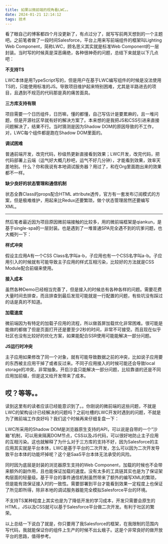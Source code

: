 ```yaml
---
title: 如果以微前端的视角看LWC。。
date: 2024-01-21 12:14:12
tags: 技术
---
```


看了眼自己的博客都四个月没更新了，有点过分了，就写写前两天想到的一个主题吧。之前笔者做了一段时间Salesforce，平台上用来写前端组件的框架叫Lighting Web Component，简称LWC，顾名思义其实就是标准Web Component的一层封装。当时写的时候真是深恶痛绝，各种很神奇的问题，总结下来就是以下几点吧：

**不支持TS**

LWC本体是用TypeScript写的，但是用户在基于LWC编写组件的时候是没法使用TS的，只能使用标准的JS。导致项目维护起来特别困难，尤其是半路进去的项目，且遇到不规范的代码那是真的痛苦面具。

**三方库支持有限**

项目需要一个日历组件，日历嘛，懂的都懂，自己写估计是要累麻的，且一堆问题，但是开源社区早就有好的解决方案了。本来想的是我把JS和CSS引进来直接问题解决了，结果不行。当时猜测是因为Shadow DOM的原因导致的不工作，对，LWC每个组件都是跑在Shadow DOM里面的。

**调试困难**

普通前端开发，改完代码，秒级热更新直接看到效果；LWC开发，改完代码，把代码部署上云端（运气好大概几秒吧，运气不好几分钟），才能看到效果，效率天差地别。什么？你和我说有本地调试服务器？用过了，和在Org里面跑出来的效果都不一样。

**缺少良好的状态管理和通信机制**

状态全靠Class的props配合HTML attribute透传，官方有一套发布订阅模式的方案，但是极难维护，用起来比Redux还要繁琐，做个状态管理居然还要编写XML。

* * *

然后笔者最近因为项目原因微前端接触的比较多，用的微前端框架是qiankun，是基于single-spa的一层封装。也是遇到了一堆普通SPA完全遇不到的坑爹问题，也大概列一下：

**样式冲突**

假设主应用A有一个CSS Class名字叫a-b，子应用也有一个CSS名字叫a-b。子应用引入的时候就有可能导致主子应用的样式互相污染，比较好的方法就是CSS Module配合前缀来使用。

**接入成本**

虽然各种Demo已经相当完善了，但是接入的时候总有各种各样的问题。需要花费大量时间去排查，而且排查到最后发现可能就是一行配置的问题，有些坑没有踩过的话是真的不知道。

**加载速度**

微前端因为有特定的加载子应用的流程，所以做首屏加载优化非常困难。很可能是能做的都做了但是页面打开还是要至少2秒的时间，非常不可接受。而且现在似乎社区也没有比较好的优化方案，如果能配合SSR使用可能能解决一部分问题。

**JS运行时冲突**

主子应用如果修改了同一个对象，就有可能导致数据之前的冲突，比如说子应用要的东西被主应用干掉了或者反过来。不同子应用接入的时候可能还会导致local storage的冲突，非常抽象。开启沙盒只能解决一部分问题，比较靠谱的还是不同应用加前缀，但是这又给开发带来了成本。

## 哎？等等。。

读到这里有的读者应该已经能意识到了。。你刚说的微前端的这些问题，不就是LWC的架构设计已经解决的问题吗？之前吐槽的LWC开发时遇到的问题，不就是为了微前端工作良好吗？我们这个时候再来仔细复盘一下：

LWC所采用的Shadow DOM是浏览器原生支持的API，可以说是自带的一个“沙箱”机制，可以用来隔离DOM节点，CSS以及JS代码，可以很好地防止主子应用的互相污染。这也就解释了为什么对于三方库的支持不好，因为Salesforce的主应用其实就是平台本体，LWC是基于平台的二次开发，怎么可以因为二次开发导致平台本体的功能坏掉呢？这个是SaaS平台本体无法承受的风险。

同时因为底层是封装的浏览器原生支持的Web Component，加载的时候也不会带来额外的副作用，且也能保证加载的速度。没有太多的工具链其实也是为了保证架构层面的轻量级。基于平台的事件通信机制虽然带来了额外的编写XML的繁琐，但是能有效保证接入时的一致性。需要部署到平台才能看到效果一定程度上也保证了所见即所得，除非本地的调试服务器能完全模拟Salesforce平台的环境。

不支持TS某种程度上其实也是为了降低开发的学习成本，开发只需要会原生的HTML，JS以及CSS就可以基于Salesforce平台做二次开发。有利于社区的繁荣。

以上总结一下说白了就是，你只要用了我Salesforce的框架，在我限制的范围内写代码，我就能保证你的组件上生产的时候不出幺蛾子。这是个非常良好的做开放平台的思路，值得参考。

